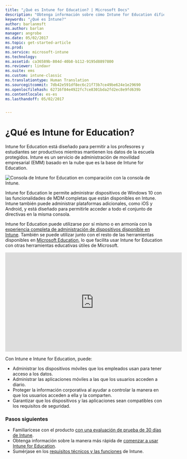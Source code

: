 ```yaml
---
title: "¿Qué es Intune for Education? | Microsoft Docs"
description: "Obtenga información sobre cómo Intune for Education difiere de la experiencia completa de administración de Intune."
keywords: "¿Qué es Intune?"
author: barlanmsft
ms.author: barlan
manager: angrobe
ms.date: 05/02/2017
ms.topic: get-started-article
ms.prod: 
ms.service: microsoft-intune
ms.technology: 
ms.assetid: ca36589b-804d-40b8-b112-9195d8897800
ms.reviewer: lindavr
ms.suite: ems
ms.custom: intune-classic
ms.translationtype: Human Translation
ms.sourcegitcommit: 7db42e591df8ec6c21f73b7ce49be624e1e29690
ms.openlocfilehash: 62716f84e4922fc7ce8301bda2fd2ec8e9fd639b
ms.contentlocale: es-es
ms.lasthandoff: 05/02/2017


---
```


# <a name="what-is-intune-for-education"></a>¿Qué es Intune for Education?

Intune for Education está diseñado para permitir a los profesores y estudiantes ser productivos mientras mantienen los datos de la escuela protegidos. Intune es un servicio de administración de movilidad empresarial (EMM) basado en la nube que es la base de Intune for Education.

![Consola de Intune for Education en comparación con la consola de Intune.](../media/intune-azure-vs-intuneEDU.png)

Intune for Education le permite administrar dispositivos de Windows 10 con las funcionalidades de MDM completas que están disponibles en Intune. Intune también puede administrar plataformas adicionales, como iOS y Android, y está diseñado para permitirle acceder a todo el conjunto de directivas en la misma consola.

Intune for Education puede utilizarse por sí mismo o en armonía con la [experiencia completa de administración de dispositivos disponible en Intune](/understand-explore/introduction-to-microsoft-intune). También se puede utilizar junto con el resto de las herramientas disponibles en [Microsoft Education](https://microsoft.com/education), lo que facilita usar Intune for Education con otras herramientas educativas útiles de Microsoft.

<iframe width="560" height="315" src="https://www.youtube.com/embed/ukrnCwcLvV8" frameborder="0" allowfullscreen></iframe>

Con Intune e Intune for Education, puede:
* Administrar los dispositivos móviles que los empleados usan para tener acceso a los datos.
* Administrar las aplicaciones móviles a las que los usuarios acceden a diario.
* Proteger la información corporativa al ayudar a controlar la manera en que los usuarios acceden a ella y la comparten.
* Garantizar que los dispositivos y las aplicaciones sean compatibles con los requisitos de seguridad.

### <a name="next-steps"></a>Pasos siguientes
* Familiarícese con el producto [con una evaluación de prueba de 30 días de Intune](get-started-with-a-30-day-trial-of-microsoft-intune.md).
* Obtenga información sobre la manera más rápida de [comenzar a usar Intune for Education](https://docs.microsoft.com/intune-education/what-is-express-configuration).
* Sumérjase en los [requisitos técnicos y las funciones](/intune/get-started/what-to-know-before-you-start-microsoft-intune) de Intune.

